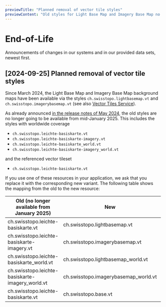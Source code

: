 ```yaml
---
previewTitle: "Planned removal of vector tile styles"
previewContent: "Old styles for Light Base Map and Imagery Base Map no longer available from January 2025"
---
```


# End-of-Life

Announcements of changes in our systems and in our provided data sets, newest first.

## [2024-09-25] Planned removal of vector tile styles

Since March 2024, the Light Base Map and Imagery Base Map background maps have been available via the styles `ch.swisstopo.lightbasemap.vt` and `ch.swisstopo.imagerybasemap.vt` (see also [Vector Tiles Service](https://www.geo.admin.ch/en/vector-tiles-service-available-services-and-data)).

As already announced [in the release notes of May 2024](/releases/20240515), the old styles are no longer going to be available from mid-January 2025.
This includes the styles with worldwide coverage

- `ch.swisstopo.leichte-basiskarte.vt`
- `ch.swisstopo.leichte-basiskarte-imagery.vt`
- `ch.swisstopo.leichte-basiskarte_world.vt`
- `ch.swisstopo.leichte-basiskarte-imagery_world.vt`

and the referenced vector tileset

- `ch.swisstopo.leichte-basiskarte.vt`

If you use one of these resources in your application, we ask that you replace it with the corresponding new variant.
The following table shows the mapping from the old to the new resource:

| Old (no longer available from January 2025)      | New                                  | Type           |
| ------------------------------------------------ | ------------------------------------ | -------------- |
| ch.swisstopo.leichte-basiskarte.vt               | ch.swisstopo.lightbasemap.vt         | Style          |
| ch.swisstopo.leichte-basiskarte-imagery.vt       | ch.swisstopo.imagerybasemap.vt       | Style          |
| ch.swisstopo.leichte-basiskarte_world.vt         | ch.swisstopo.lightbasemap_world.vt   | Style          |
| ch.swisstopo.leichte-basiskarte-imagery_world.vt | ch.swisstopo.imagerybasemap_world.vt | Style          |
| ch.swisstopo.leichte-basiskarte.vt               | ch.swisstopo.base.vt                 | Vector Tileset |
